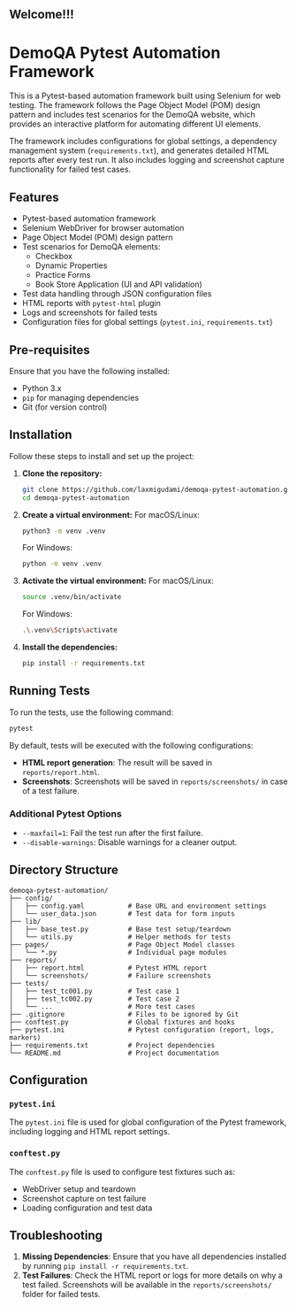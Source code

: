 ## Welcome!!!
# DemoQA Pytest Automation Framework

This is a Pytest-based automation framework built using Selenium for web testing. The framework follows the Page Object Model (POM) design pattern and includes test scenarios for the DemoQA website, which provides an interactive platform for automating different UI elements.

The framework includes configurations for global settings, a dependency management system (`requirements.txt`), and generates detailed HTML reports after every test run. It also includes logging and screenshot capture functionality for failed test cases.

## Features
- Pytest-based automation framework
- Selenium WebDriver for browser automation
- Page Object Model (POM) design pattern
- Test scenarios for DemoQA elements:
  - Checkbox
  - Dynamic Properties
  - Practice Forms
  - Book Store Application (UI and API validation)
- Test data handling through JSON configuration files
- HTML reports with `pytest-html` plugin
- Logs and screenshots for failed tests
- Configuration files for global settings (`pytest.ini`, `requirements.txt`)

## Pre-requisites

Ensure that you have the following installed:
- Python 3.x
- `pip` for managing dependencies
- Git (for version control)
  
## Installation

Follow these steps to install and set up the project:

1. **Clone the repository:**
   ```bash
   git clone https://github.com/laxmigudami/demoqa-pytest-automation.git
   cd demoqa-pytest-automation
   ```

2. **Create a virtual environment:**
   For macOS/Linux:
   ```bash
   python3 -m venv .venv
   ```
   For Windows:
   ```bash
   python -m venv .venv
   ```

3. **Activate the virtual environment:**
   For macOS/Linux:
   ```bash
   source .venv/bin/activate
   ```
   For Windows:
   ```bash
   .\.venv\Scripts\activate
   ```

4. **Install the dependencies:**
   ```bash
   pip install -r requirements.txt
   ```
## Running Tests

To run the tests, use the following command:

```bash
pytest
```

By default, tests will be executed with the following configurations:
- **HTML report generation**: The result will be saved in `reports/report.html`.
- **Screenshots**: Screenshots will be saved in `reports/screenshots/` in case of a test failure.

### Additional Pytest Options
- `--maxfail=1`: Fail the test run after the first failure.
- `--disable-warnings`: Disable warnings for a cleaner output.

## Directory Structure

```
demoqa-pytest-automation/
├── config/                  
│   ├── config.yaml           # Base URL and environment settings
│   └── user_data.json        # Test data for form inputs
├── lib/                     
│   ├── base_test.py          # Base test setup/teardown
│   └── utils.py              # Helper methods for tests
├── pages/                    # Page Object Model classes
│   └── *.py                  # Individual page modules
├── reports/                 
│   ├── report.html           # Pytest HTML report
│   └── screenshots/          # Failure screenshots
├── tests/                   
│   ├── test_tc001.py         # Test case 1
│   ├── test_tc002.py         # Test case 2
│   └── ...                   # More test cases
├── .gitignore                # Files to be ignored by Git
├── conftest.py               # Global fixtures and hooks
├── pytest.ini                # Pytest configuration (report, logs, markers)
├── requirements.txt          # Project dependencies
└── README.md                 # Project documentation

```

## Configuration

### `pytest.ini`

The `pytest.ini` file is used for global configuration of the Pytest framework, including logging and HTML report settings.

### `conftest.py`

The `conftest.py` file is used to configure test fixtures such as:
- WebDriver setup and teardown
- Screenshot capture on test failure
- Loading configuration and test data

## Troubleshooting

1. **Missing Dependencies**: Ensure that you have all dependencies installed by running `pip install -r requirements.txt`.
2. **Test Failures**: Check the HTML report or logs for more details on why a test failed. Screenshots will be available in the `reports/screenshots/` folder for failed tests.
